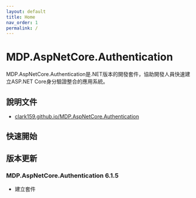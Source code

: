 ```yaml
---
layout: default
title: Home
nav_order: 1
permalink: /
---
```


# MDP.AspNetCore.Authentication
MDP.AspNetCore.Authentication是.NET版本的開發套件，協助開發人員快速建立ASP.NET Core身分驗證整合的應用系統。


## 說明文件

- [clark159.github.io/MDP.AspNetCore.Authentication](https://clark159.github.io/MDP.AspNetCore.Authentication/)


## 快速開始


## 版本更新

### MDP.AspNetCore.Authentication 6.1.5

- 建立套件